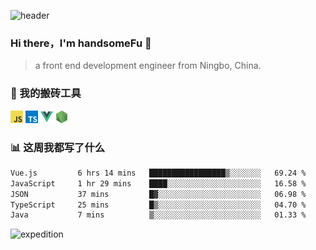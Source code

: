 ![header](https://raw.githubusercontent.com/fzq1998/fzq1998/master/header.png)

### Hi there，I'm handsomeFu 👋

> a front end development engineer from Ningbo, China.

### 🔧 我的搬砖工具
<code><img height="20" src="https://raw.githubusercontent.com/github/explore/80688e429a7d4ef2fca1e82350fe8e3517d3494d/topics/javascript/javascript.png" alt="javascript"></code>
<code><img height="20" src="https://raw.githubusercontent.com/github/explore/80688e429a7d4ef2fca1e82350fe8e3517d3494d/topics/typescript/typescript.png" alt="typescript"></code>
<code><img height="20" src="https://raw.githubusercontent.com/github/explore/80688e429a7d4ef2fca1e82350fe8e3517d3494d/topics/vue/vue.png" alt="vue"></code>
<code><img height="20" src="https://raw.githubusercontent.com/github/explore/80688e429a7d4ef2fca1e82350fe8e3517d3494d/topics/nodejs/nodejs.png" alt="nodejs"></code>



### 📊 这周我都写了什么
<!--START_SECTION:waka-->

```txt
Vue.js         6 hrs 14 mins   █████████████████▒░░░░░░░   69.24 %
JavaScript     1 hr 29 mins    ████░░░░░░░░░░░░░░░░░░░░░   16.58 %
JSON           37 mins         █▓░░░░░░░░░░░░░░░░░░░░░░░   06.98 %
TypeScript     25 mins         █▒░░░░░░░░░░░░░░░░░░░░░░░   04.70 %
Java           7 mins          ▒░░░░░░░░░░░░░░░░░░░░░░░░   01.33 %
```

<!--END_SECTION:waka-->


![expedition](https://raw.githubusercontent.com/fzq1998/fzq1998/master/expedition.gif)

